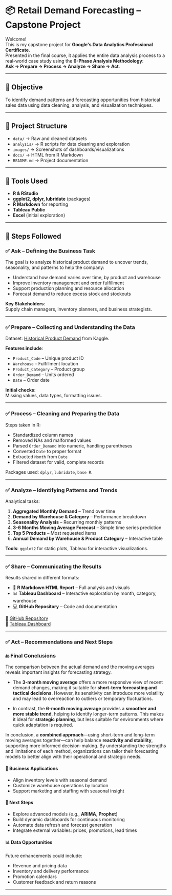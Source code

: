 # 📦 Retail Demand Forecasting – Capstone Project

Welcome!  
This is my capstone project for **Google's Data Analytics Professional Certificate**.  
Presented in the final course, it applies the entire data analysis process to a real-world case study using the **6-Phase Analysis Methodology**:  
**Ask → Prepare → Process → Analyze → Share → Act**.

---

## 📌 Objective

To identify demand patterns and forecasting opportunities from historical sales data using data cleaning, analysis, and visualization techniques.

---

## 📁 Project Structure

- `data/` → Raw and cleaned datasets  
- `analysis/` → R scripts for data cleaning and exploration  
- `images/` → Screenshots of dashboards/visualizations 
- `docs/` → HTML from R Markdown  
- `README.md` → Project documentation

---

## 🧰 Tools Used

- **R & RStudio**  
- **ggplot2, dplyr, lubridate** (packages)  
- **R Markdown** for reporting  
- **Tableau Public**  
- **Excel** (initial exploration)

---

## 🔧 Steps Followed

### ✅ Ask – Defining the Business Task  
The goal is to analyze historical product demand to uncover trends, seasonality, and patterns to help the company:  
- Understand how demand varies over time, by product and warehouse  
- Improve inventory management and order fulfillment  
- Support production planning and resource allocation  
- Forecast demand to reduce excess stock and stockouts  

**Key Stakeholders**:  
Supply chain managers, inventory planners, and business strategists.

---

### ✅ Prepare – Collecting and Understanding the Data  
Dataset: [Historical Product Demand](https://www.kaggle.com/datasets/felixzhao/productdemandforecasting/code) from Kaggle.

**Features include**:  
- `Product_Code` – Unique product ID  
- `Warehouse` – Fulfillment location  
- `Product_Category` – Product group  
- `Order_Demand` – Units ordered
- `Date` – Order date  

**Initial checks**:  
Missing values, data types, formatting issues.

---

### ✅ Process – Cleaning and Preparing the Data  
Steps taken in R:
- Standardized column names  
- Removed NAs and malformed values  
- Parsed `Order_Demand` into numeric, handling parentheses  
- Converted `Date` to proper format  
- Extracted `Month` from `Date`  
- Filtered dataset for valid, complete records  

Packages used: `dplyr`, `lubridate`, `base R`.

---

### ✅ Analyze – Identifying Patterns and Trends  
Analytical tasks:
1. **Aggregated Monthly Demand** – Trend over time  
2. **Demand by Warehouse & Category** – Performance breakdown  
3. **Seasonality Analysis** – Recurring monthly patterns  
4. **3-6 Months Moving Average Forecast** – Simple time series prediction  
5. **Top 5 Products** – Most requested items  
6. **Annual Demand by Warehouse & Product Category** – Interactive table  

**Tools**: `ggplot2` for static plots, Tableau for interactive visualizations.

---

### ✅ Share – Communicating the Results  
Results shared in different formats:
- 📄 **R Markdown HTML Report** – Full analysis and visuals  
- 📊 **Tableau Dashboard** – Interactive exploration by month, category, warehouse  
- 💻 **GitHub Repository** – Code and documentation

🔗 [GitHub Repository](https://github.com/domenicomonteleone/data-analytics-portfolio/tree/main/00_Certification_courses/00_Google-Data-Analytics)  
🔗 [Tableau Dashboard](https://public.tableau.com/app/profile/domenico.monteleone/viz/Dashboard-retail-demand-forecast/Dashbordretaildemandforecast)

---

### ✅ Act – Recommendations and Next Steps  

### 🔚 Final Conclusions

The comparison between the actual demand and the moving averages reveals important insights for forecasting strategy.

- The **3-month moving average** offers a more responsive view of recent demand changes, making it suitable for **short-term forecasting and tactical decisions**. However, its sensitivity can introduce more volatility and may lead to overreaction to outliers or temporary fluctuations.

- In contrast, the **6-month moving average** provides a **smoother and more stable trend**, helping to identify longer-term patterns. This makes it ideal for **strategic planning**, but less suitable for environments where quick adaptation is required.

In conclusion, a **combined approach**—using short-term and long-term moving averages together—can help balance **reactivity and stability**, supporting more informed decision-making. By understanding the strengths and limitations of each method, organizations can tailor their forecasting models to better align with their operational and strategic needs.


#### 🏢 Business Applications
- Align inventory levels with seasonal demand  
- Customize warehouse operations by location  
- Support marketing and staffing with seasonal insight  

#### 🚀 Next Steps
- Explore advanced models (e.g., **ARIMA**, **Prophet**)  
- Build dynamic dashboards for continuous monitoring  
- Automate data refresh and forecast generation  
- Integrate external variables: prices, promotions, lead times

#### 📊 Data Opportunities
Future enhancements could include:
- Revenue and pricing data  
- Inventory and delivery performance  
- Promotion calendars  
- Customer feedback and return reasons

---

